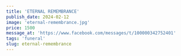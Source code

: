 ```yaml
---
title: 'ETERNAL REMEMBRANCE'
publish_date: 2024-02-12
image: 'eternal-remembrance.jpg'
price: 1500
message_at: 'https://www.facebook.com/messages/t/100000342752401'
tags: 'funeral'
slug: eternal-remembrance
---
```

